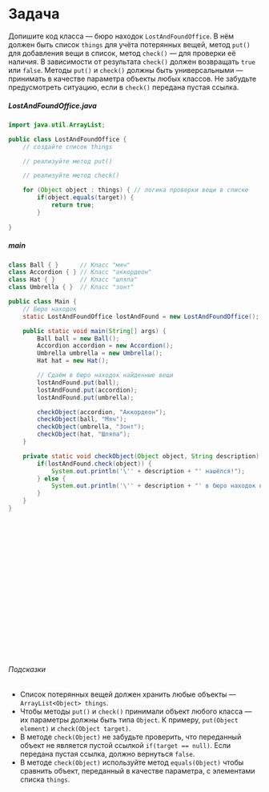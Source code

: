 # Задача

Допишите код класса — бюро находок `LostAndFoundOffice`. В нём должен быть список `things` для учёта потерянных
вещей, метод `put()` для добавления вещи в список, метод `check()` — для проверки её наличия. В зависимости от
результата `check()` должен возвращать `true` или `false`. Методы `put()` и `check()` должны быть универсальными — 
принимать в качестве параметра объекты любых классов. 
Не забудьте предусмотреть ситуацию, если в `check()` передана пустая ссылка.

##### LostAndFoundOffice.java
```java
import java.util.ArrayList;

public class LostAndFoundOffice {
    // создайте список things

    // реализуйте метод put()

    // реализуйте метод check()

    for (Object object : things) { // логика проверки вещи в списке
        if(object.equals(target)) {
            return true;
        }
   
}
```

##### main
```java
class Ball { }      // Класс "мяч"
class Accordion { } // Класс "аккордеон"
class Hat { }       // Класс "шляпа"
class Umbrella { }  // Класс "зонт"

public class Main {
    // Бюро находок
    static LostAndFoundOffice lostAndFound = new LostAndFoundOffice();

    public static void main(String[] args) {
        Ball ball = new Ball();
        Accordion accordion = new Accordion();
        Umbrella umbrella = new Umbrella();
        Hat hat = new Hat();

        // Сдаём в бюро находок найденные вещи
        lostAndFound.put(ball);
        lostAndFound.put(accordion);
        lostAndFound.put(umbrella);

        checkObject(accordion, "Aккордеон");
        checkObject(ball, "Мяч");
        checkObject(umbrella, "Зонт");
        checkObject(hat, "Шляпа");
    }

    private static void checkObject(Object object, String description) {
        if(lostAndFound.check(object)) {
            System.out.println('\'' + description + "' нашёлся!");
        } else {
            System.out.println('\'' + description + "' в бюро находок никто не приносил :(");
        }
    }
}
```




<br>
<br>
<br>
<br>
<br>
<br>
<br>
<br>
<br>
<br>
<br>
<br>
<br>
<br>
<br>
<br>

###### Подсказки
* Список потерянных вещей должен хранить любые объекты — `ArrayList<Object> things`.
* Чтобы методы `put()` и `check()` принимали объект любого класса — их параметры должны быть типа `Object`. 
К примеру, `put(Object element)` и `check(Object target)`.
* В методе `check(Object)` не забудьте проверить, что переданный объект не является пустой ссылкой `if(target == null)`. Если передана пустая ссылка, должно вернуться `false`.
* В методе `check(Object)` используйте метод `equals(Object)` чтобы сравнить объект, переданный в качестве параметра, с элементами списка `things`.